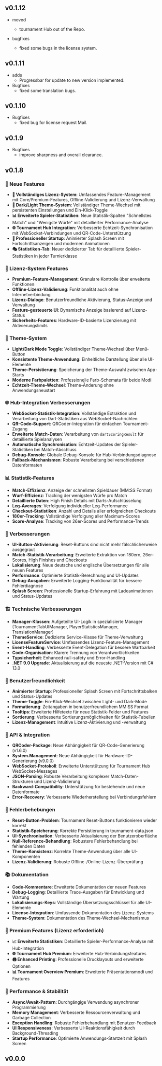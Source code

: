 ﻿## v0.1.12
- moved
	- tournament Hub out of the Repo.

- bugfixes
	- fixed some bugs in the license system.
	
## v0.1.11
- adds
	- Progressbar for update to new version implemented. 
- Bugfixes
	- fixed some translation bugs.

## v0.1.10
- Bugfixes
	- fixed bug for license request Mail.

## v0.1.9
- Bugfixes
	- improve sharpness and overall clearance.

## v0.1.8

### 🎯 Neue Features
- **🔑 Vollständiges Lizenz-System**: Umfassendes Feature-Management mit Core/Premium-Features, Offline-Validierung und Lizenz-Verwaltung
- **🎨 Dark/Light Theme-System**: Vollständiger Theme-Wechsel mit persistenten Einstellungen und Ein-Klick-Toggle
- **📊 Erweiterte Spieler-Statistiken**: Neue Statistik-Spalten "Schnellstes Match" und "Wenigste Würfe" mit detaillierter Performance-Analyse
- **🌐 Tournament Hub Integration**: Verbesserte Echtzeit-Synchronisation mit WebSocket-Verbindungen und QR-Code-Unterstützung
- **📱 Professioneller Startup**: Animierter Splash Screen mit Fortschrittsanzeigen und modernen Animationen
- **🎭 Statistiken-Tab**: Neuer dedizierter Tab für detaillierte Spieler-Statistiken in jeder Turnierklasse

### 🔑 Lizenz-System Features
- **Premium-Feature-Management**: Granulare Kontrolle über erweiterte Funktionen
- **Offline-Lizenz-Validierung**: Funktionalität auch ohne Internetverbindung
- **Lizenz-Dialoge**: Benutzerfreundliche Aktivierung, Status-Anzeige und Verwaltung
- **Feature-gesteuerte UI**: Dynamische Anzeige basierend auf Lizenz-Status
- **Sicherheits-Features**: Hardware-ID-basierte Lizenzierung mit Aktivierungslimits

### 🎨 Theme-System
- **Light/Dark Mode Toggle**: Vollständiger Theme-Wechsel über Menü-Button
- **Konsistente Theme-Anwendung**: Einheitliche Darstellung über alle UI-Elemente
- **Theme-Persistierung**: Speicherung der Theme-Auswahl zwischen App-Starts
- **Moderne Farbpaletten**: Professionelle Farb-Schemata für beide Modi
- **Echtzeit-Theme-Wechsel**: Theme-Änderung ohne Anwendungsneustart

### 🌐 Hub-Integration Verbesserungen
- **WebSocket-Statistik-Integration**: Vollständige Extraktion und Verarbeitung von Dart-Statistiken aus WebSocket-Nachrichten
- **QR-Code-Support**: QRCoder-Integration für einfachen Tournament-Zugang
- **Erweiterte Match-Daten**: Verarbeitung von `dartScoringResult` für detaillierte Spielanalysen
- **Automatische Synchronisation**: Echtzeit-Updates der Spieler-Statistiken bei Match-Abschluss
- **Debug-Konsole**: Globale Debug-Konsole für Hub-Verbindungsdiagnose
- **Fallback-Mechanismen**: Robuste Verarbeitung bei verschiedenen Datenformaten

### 📊 Statistik-Features
- **Match-Effizienz**: Anzeige der schnellsten Spieldauer (MM:SS Format)
- **Wurf-Effizienz**: Tracking der wenigsten Würfe pro Match
- **Detaillierte Daten**: High Finish Details mit Darts-Aufschlüsselung
- **Leg-Averages**: Verfolgung individueller Leg-Performance
- **Checkout-Statistiken**: Anzahl und Details aller erfolgreichen Checkouts
- **180er-Tracking**: Vollständige Verfolgung aller Maximum-Scores
- **Score-Analyse**: Tracking von 26er-Scores und Performance-Trends

### 🔧 Verbesserungen
- **UI-Button-Aktivierung**: Reset-Buttons sind nicht mehr fälschlicherweise ausgegraut
- **Match-Statistik-Verarbeitung**: Erweiterte Extraktion von 180ern, 26er-Scores, High Finishes und Checkouts
- **Lokalisierung**: Neue deutsche und englische Übersetzungen für alle neuen Features
- **Performance**: Optimierte Statistik-Berechnung und UI-Updates
- **Debug-Ausgaben**: Erweiterte Logging-Funktionalität für bessere Fehlerdiagnose
- **Splash Screen**: Professionelle Startup-Erfahrung mit Ladeanimationen und Status-Updates

### 🏗️ Technische Verbesserungen
- **Manager-Klassen**: Aufgeteilte UI-Logik in spezialisierte Manager (TournamentTabUIManager, PlayerStatisticsManager, TranslationManager)
- **ThemeService**: Dedizierte Service-Klasse für Theme-Verwaltung
- **LicenseFeatureService**: Umfassendes Lizenz-Feature-Management
- **Event-Handling**: Verbesserte Event-Delegation für bessere Wartbarkeit
- **Code-Organisation**: Klarere Trennung von Verantwortlichkeiten
- **Typsicherheit**: Enhanced null-safety und Error-Handling
- **.NET 9.0 Upgrade**: Aktualisierung auf die neueste .NET-Version mit C# 13.0

### 📱 Benutzerfreundlichkeit
- **Animierter Startup**: Professioneller Splash Screen mit Fortschrittsbalken und Status-Updates
- **Theme-Toggle**: Ein-Klick-Wechsel zwischen Light- und Dark-Mode
- **Formatierung**: Zeitangaben in benutzerfreundlichem MM:SS Format
- **Tooltips**: Erweiterte Hilfetexte für neue Statistik-Felder und Features
- **Sortierung**: Verbesserte Sortierungsmöglichkeiten für Statistik-Tabellen
- **Lizenz-Management**: Intuitive Lizenz-Aktivierung und -verwaltung

### 🔄 API & Integration
- **QRCoder-Package**: Neue Abhängigkeit für QR-Code-Generierung (v1.6.0)
- **System.Management**: Neue Abhängigkeit für Hardware-ID-Generierung (v9.0.0)
- **WebSocket-Protokoll**: Erweiterte Unterstützung für Tournament Hub WebSocket-Messages
- **JSON-Parsing**: Robuste Verarbeitung komplexer Match-Daten-Strukturen und Lizenz-Validierung
- **Backward-Compatibility**: Unterstützung für bestehende und neue Datenformate
- **Error-Recovery**: Verbesserte Wiederherstellung bei Verbindungsfehlern

### 🐛 Fehlerbehebungen
- **Reset-Button-Problem**: Tournament Reset-Buttons funktionieren wieder korrekt
- **Statistik-Speicherung**: Korrekte Persistierung in tournament-data.json
- **UI-Synchronisation**: Verbesserte Aktualisierung der Benutzeroberfläche
- **Null-Reference-Behandlung**: Robustere Fehlerbehandlung bei fehlenden Daten
- **Theme-Konsistenz**: Korrekte Theme-Anwendung über alle UI-Komponenten
- **Lizenz-Validierung**: Robuste Offline-/Online-Lizenz-Überprüfung

### 📚 Dokumentation
- **Code-Kommentare**: Erweiterte Dokumentation der neuen Features
- **Debug-Logging**: Detaillierte Trace-Ausgaben für Entwicklung und Wartung
- **Lokalisierungs-Keys**: Vollständige Übersetzungsschlüssel für alle UI-Elemente
- **License-Integration**: Umfassende Dokumentation des Lizenz-Systems
- **Theme-System**: Dokumentation des Theme-Wechsel-Mechanismus

### 🎁 Premium Features (Lizenz erforderlich)
- **📈 Erweiterte Statistiken**: Detaillierte Spieler-Performance-Analyse mit Hub-Integration
- **🌐 Tournament Hub Premium**: Erweiterte Hub-Verbindungsfeatures
- **🖨️ Enhanced Printing**: Professionelle Drucklayouts und erweiterte Optionen
- **📊 Tournament Overview Premium**: Erweiterte Präsentationsmodi und Features

### 🚀 Performance & Stabilität
- **Async/Await-Pattern**: Durchgängige Verwendung asynchroner Programmierung
- **Memory Management**: Verbesserte Ressourcenverwaltung und Garbage Collection
- **Exception Handling**: Robuste Fehlerbehandlung mit Benutzer-Feedback
- **UI Responsiveness**: Verbesserte UI-Reaktionsfähigkeit durch Background-Threading
- **Startup Performance**: Optimierte Anwendungs-Startzeit mit Splash Screen


## v0.0.0
